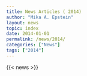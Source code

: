 ```yaml
---
title: News Articles ( 2014)
author: "Mika A. Epstein"
layout: news
topic: index
date: 2014-01-01
permalink: /news/2014/
categories: ["News"]
tags: ["2014"]
---
```


{{< news >}}